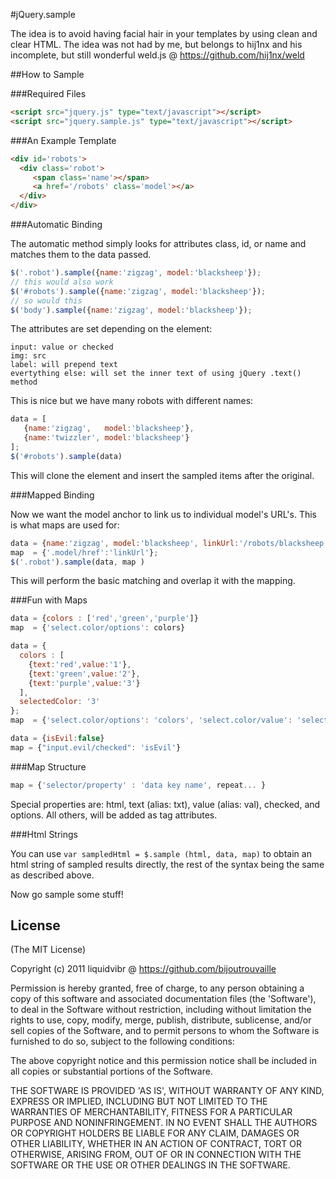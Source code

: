 #jQuery.sample

The idea is to avoid having facial hair in your templates by using clean and clear HTML. 
The idea was not had by me, but belongs to hij1nx and his incomplete, but still 
wonderful weld.js @ https://github.com/hij1nx/weld


##How to Sample

###Required Files

```html
<script src="jquery.js" type="text/javascript"></script>
<script src="jquery.sample.js" type="text/javascript"></script>
```

###An Example Template

```html
<div id='robots'>
  <div class='robot'>
     <span class='name'></span> 
     <a href='/robots' class='model'></a>
  </div>
</div>
```

###Automatic Binding

The automatic method simply looks for attributes class, id, or name and matches them to the data passed.

```javascript
$('.robot').sample({name:'zigzag', model:'blacksheep'});
// this would also work
$('#robots').sample({name:'zigzag', model:'blacksheep'});
// so would this
$('body').sample({name:'zigzag', model:'blacksheep'});
```

The attributes are set depending on the element:

```
input: value or checked
img: src
label: will prepend text
evertything else: will set the inner text of using jQuery .text() method
```

This is nice but we have many robots with different names:

```javascript
data = [
   {name:'zigzag',   model:'blacksheep'}, 
   {name:'twizzler', model:'blacksheep'}
];
$('#robots').sample(data)
```

This will clone the element and insert the sampled items after the original.


###Mapped Binding

Now we want the model anchor to link us to individual model's URL's. This is what maps are used for:

```javascript
data = {name:'zigzag', model:'blacksheep', linkUrl:'/robots/blacksheep'};
map  = {'.model/href':'linkUrl'};
$('.robot').sample(data, map )
```

This will perform the basic matching and overlap it with the mapping.


###Fun with Maps

```javascript
data = {colors : ['red','green','purple']} 
map  = {'select.color/options': colors}

data = { 
  colors : [
    {text:'red',value:'1'},
    {text:'green',value:'2'},
    {text:'purple',value:'3'}
  ], 
  selectedColor: '3' 
};
map  = {'select.color/options': 'colors', 'select.color/value': 'selectedColor'}

data = {isEvil:false}
map = {"input.evil/checked": 'isEvil'}
```


###Map Structure

```javascript
map = {'selector/property' : 'data key name', repeat... }
```

Special properties are: html, text (alias: txt), value (alias: val), checked, and options.
All others, will be added as tag attributes.


###Html Strings

You can use `var sampledHtml = $.sample (html, data, map)` to obtain an html string of sampled results directly, 
the rest of the syntax being the same as described above.

Now go sample some stuff!


## License

(The MIT License)

Copyright (c) 2011 liquidvibr @ https://github.com/bijoutrouvaille

Permission is hereby granted, free of charge, to any person obtaining a copy of this software and associated documentation files (the 'Software'), to deal in the Software without restriction, including without limitation the rights to use, copy, modify, merge, publish, distribute, sublicense, and/or sell copies of the Software, and to permit persons to whom the Software is furnished to do so, subject to the following conditions:

The above copyright notice and this permission notice shall be included in all copies or substantial portions of the Software.

THE SOFTWARE IS PROVIDED 'AS IS', WITHOUT WARRANTY OF ANY KIND, EXPRESS OR IMPLIED, INCLUDING BUT NOT LIMITED TO THE WARRANTIES OF MERCHANTABILITY, FITNESS FOR A PARTICULAR PURPOSE AND NONINFRINGEMENT. IN NO EVENT SHALL THE AUTHORS OR COPYRIGHT HOLDERS BE LIABLE FOR ANY CLAIM, DAMAGES OR OTHER LIABILITY, WHETHER IN AN ACTION OF CONTRACT, TORT OR OTHERWISE, ARISING FROM, OUT OF OR IN CONNECTION WITH THE SOFTWARE OR THE USE OR OTHER DEALINGS IN THE SOFTWARE.





